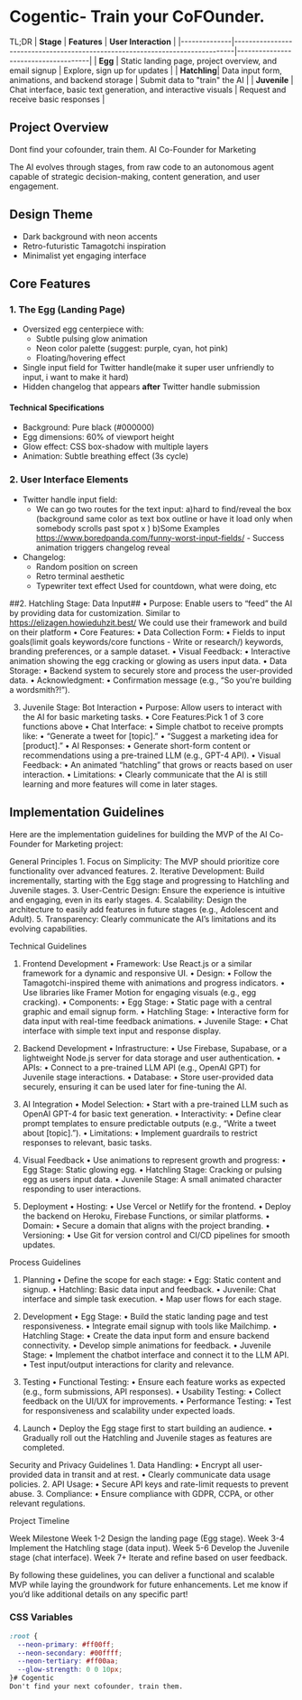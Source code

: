 # Cogentic- Train your CoFOunder. 
TL;DR
| **Stage**    | **Features**                                                                 | **User Interaction**                |
|--------------|------------------------------------------------------------------------------|-------------------------------------|
| **Egg**      | Static landing page, project overview, and email signup                     | Explore, sign up for updates        |
| **Hatchling**| Data input form, animations, and backend storage                             | Submit data to "train" the AI       |
| **Juvenile** | Chat interface, basic text generation, and interactive visuals              | Request and receive basic responses |

## Project Overview
Dont find your cofounder, train them. AI Co-Founder for Marketing

 The AI evolves through stages, from raw code to an autonomous agent capable of strategic decision-making, content generation, and user engagement.

## Design Theme
- Dark background with neon accents
- Retro-futuristic Tamagotchi inspiration
- Minimalist yet engaging interface

## Core Features

### 1. The Egg (Landing Page)
- Oversized egg centerpiece with:
  - Subtle pulsing glow animation
  - Neon color palette (suggest: purple, cyan, hot pink)
  - Floating/hovering effect
- Single input field for Twitter handle(make it super user unfriendly to input, i want to make it hard)
- Hidden changelog that appears **after** Twitter handle submission


#### Technical Specifications
- Background: Pure black (#000000)
- Egg dimensions: 60% of viewport height
- Glow effect: CSS box-shadow with multiple layers
- Animation: Subtle breathing effect (3s cycle)

### 2. User Interface Elements
- Twitter handle input field:
  - We can go two routes for the text input:
       a)hard to find/reveal the box (background same color as text box outline or have it load only when somebody scrolls past spot x )
       b)Some Examples https://www.boredpanda.com/funny-worst-input-fields/
         - Success animation triggers changelog reveal
- Changelog:
  - Random position on screen
  - Retro terminal aesthetic
  - Typewriter text effect
Used for countdown, what were doing, etc

##2. Hatchling Stage: Data Input##
	•	Purpose: Enable users to “feed” the AI by providing data for customization.
    Similar to https://elizagen.howieduhzit.best/ 
    We could use their framework and build on their platform
	•	Core Features:
	•	Data Collection Form:
	•	Fields to input goals(limit goals keywords/core functions - Write or research/) keywords, branding preferences, or a sample dataset.
	•	Visual Feedback:
	•	Interactive animation showing the egg cracking or glowing as users input data.
	•	Data Storage:
	•	Backend system to securely store and process the user-provided data.
	•	Acknowledgment:
	•	Confirmation message (e.g., “So you're building a wordsmith?!”).

  3. Juvenile Stage: Bot Interaction
	•	Purpose: Allow users to interact with the AI for basic marketing tasks.
	•	Core Features:Pick 1 of 3 core functions above
	•	Chat Interface:
	•	Simple chatbot to receive prompts like:
	•	“Generate a tweet for [topic].”
	•	“Suggest a marketing idea for [product].”
	•	AI Responses:
	•	Generate short-form content or recommendations using a pre-trained LLM (e.g., GPT-4 API).
	•	Visual Feedback:
	•	An animated “hatchling” that grows or reacts based on user interaction.
	•	Limitations:
	•	Clearly communicate that the AI is still learning and more features will come in later stages.
## Implementation Guidelines
Here are the implementation guidelines for building the MVP of the AI Co-Founder for Marketing project:

General Principles
	1.	Focus on Simplicity: The MVP should prioritize core functionality over advanced features.
	2.	Iterative Development: Build incrementally, starting with the Egg stage and progressing to Hatchling and Juvenile stages.
	3.	User-Centric Design: Ensure the experience is intuitive and engaging, even in its early stages.
	4.	Scalability: Design the architecture to easily add features in future stages (e.g., Adolescent and Adult).
	5.	Transparency: Clearly communicate the AI’s limitations and its evolving capabilities.

Technical Guidelines

1. Frontend Development
	•	Framework: Use React.js or a similar framework for a dynamic and responsive UI.
	•	Design:
	•	Follow the Tamagotchi-inspired theme with animations and progress indicators.
	•	Use libraries like Framer Motion for engaging visuals (e.g., egg cracking).
	•	Components:
	•	Egg Stage:
	•	Static page with a central graphic and email signup form.
	•	Hatchling Stage:
	•	Interactive form for data input with real-time feedback animations.
	•	Juvenile Stage:
	•	Chat interface with simple text input and response display.

2. Backend Development
	•	Infrastructure:
	•	Use Firebase, Supabase, or a lightweight Node.js server for data storage and user authentication.
	•	APIs:
	•	Connect to a pre-trained LLM API (e.g., OpenAI GPT) for Juvenile stage interactions.
	•	Database:
	•	Store user-provided data securely, ensuring it can be used later for fine-tuning the AI.

3. AI Integration
	•	Model Selection:
	•	Start with a pre-trained LLM such as OpenAI GPT-4 for basic text generation.
	•	Interactivity:
	•	Define clear prompt templates to ensure predictable outputs (e.g., “Write a tweet about [topic].”).
	•	Limitations:
	•	Implement guardrails to restrict responses to relevant, basic tasks.

4. Visual Feedback
	•	Use animations to represent growth and progress:
	•	Egg Stage: Static glowing egg.
	•	Hatchling Stage: Cracking or pulsing egg as users input data.
	•	Juvenile Stage: A small animated character responding to user interactions.

5. Deployment
	•	Hosting:
	•	Use Vercel or Netlify for the frontend.
	•	Deploy the backend on Heroku, Firebase Functions, or similar platforms.
	•	Domain:
	•	Secure a domain that aligns with the project branding.
	•	Versioning:
	•	Use Git for version control and CI/CD pipelines for smooth updates.

Process Guidelines

1. Planning
	•	Define the scope for each stage:
	•	Egg: Static content and signup.
	•	Hatchling: Basic data input and feedback.
	•	Juvenile: Chat interface and simple task execution.
	•	Map user flows for each stage.

2. Development
	•	Egg Stage:
	•	Build the static landing page and test responsiveness.
	•	Integrate email signup with tools like Mailchimp.
	•	Hatchling Stage:
	•	Create the data input form and ensure backend connectivity.
	•	Develop simple animations for feedback.
	•	Juvenile Stage:
	•	Implement the chatbot interface and connect it to the LLM API.
	•	Test input/output interactions for clarity and relevance.

3. Testing
	•	Functional Testing:
	•	Ensure each feature works as expected (e.g., form submissions, API responses).
	•	Usability Testing:
	•	Collect feedback on the UI/UX for improvements.
	•	Performance Testing:
	•	Test for responsiveness and scalability under expected loads.

4. Launch
	•	Deploy the Egg stage first to start building an audience.
	•	Gradually roll out the Hatchling and Juvenile stages as features are completed.

Security and Privacy Guidelines
	1.	Data Handling:
	•	Encrypt all user-provided data in transit and at rest.
	•	Clearly communicate data usage policies.
	2.	API Usage:
	•	Secure API keys and rate-limit requests to prevent abuse.
	3.	Compliance:
	•	Ensure compliance with GDPR, CCPA, or other relevant regulations.

Project Timeline

Week	Milestone
Week 1-2	Design the landing page (Egg stage).
Week 3-4	Implement the Hatchling stage (data input).
Week 5-6	Develop the Juvenile stage (chat interface).
Week 7+	Iterate and refine based on user feedback.

By following these guidelines, you can deliver a functional and scalable MVP while laying the groundwork for future enhancements. Let me know if you’d like additional details on any specific part!

### CSS Variables
```css
:root {
  --neon-primary: #ff00ff;
  --neon-secondary: #00ffff;
  --neon-tertiary: #ff00aa;
  --glow-strength: 0 0 10px;
}# Cogentic
Don't find your next cofounder, train them.


